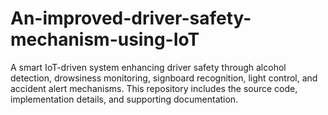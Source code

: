 # An-improved-driver-safety-mechanism-using-IoT
A smart IoT-driven system enhancing driver safety through alcohol detection, drowsiness monitoring, signboard recognition, light control, and accident alert mechanisms. This repository includes the source code, implementation details, and supporting documentation.
